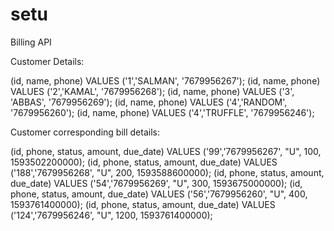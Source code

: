 # setu
Billing API


Customer Details:

(id, name, phone) VALUES ('1','SALMAN', '7679956267');
(id, name, phone) VALUES ('2','KAMAL', '7679956268');
(id, name, phone) VALUES ('3', 'ABBAS', '7679956269');
(id, name, phone) VALUES ('4','RANDOM', '7679956260');
(id, name, phone) VALUES ('4','TRUFFLE', '7679956246');

Customer corresponding bill details:

(id, phone, status, amount, due_date) VALUES ('99','7679956267', "U", 100, 1593502200000);
(id, phone, status, amount, due_date) VALUES ('188','7679956268', "U", 200, 1593588600000);
(id, phone, status, amount, due_date) VALUES ('54','7679956269', "U", 300, 1593675000000);
(id, phone, status, amount, due_date) VALUES ('56','7679956260', "U", 400, 1593761400000);
(id, phone, status, amount, due_date) VALUES ('124','7679956246', "U", 1200, 1593761400000);
